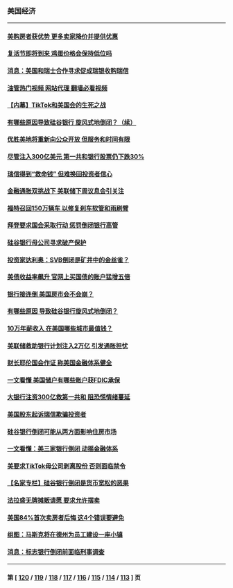 ### 美国经济
---
#### [美购房者获优势 更多卖家降价并提供优惠](../../pages/ncid1078158/n13953340.md?03191245) 
#### [复活节即将到来 鸡蛋价格会保持低位吗](../../pages/ncid1078158/n13953228.md?03191245) 
#### [消息：美国和瑞士合作寻求促成瑞银收购瑞信](../../pages/ncid1078158/n13953262.md?03191245) 
#### [油管热门视频 网站代理 翻墙必看视频](http://138.2.39.72:81/youtube.html?epic-marker?03191245)
#### [【内幕】TikTok和美国会的生死之战](../../pages/ncid1078158/n13953162.md?03191245) 
#### [有哪些原因导致硅谷银行 旋风式地倒闭？（续）](../../pages/ncid1078158/n13952975.md?03191245) 
#### [优胜美地将重新向公众开放 但服务和时间有限](../../pages/ncid1078158/n13952960.md?03191245) 
#### [尽管注入300亿美元 第一共和银行股票仍下跌30%](../../pages/ncid1078158/n13952956.md?03191245) 
#### [瑞信得到“救命钱” 但难换回投资者信心](../../pages/ncid1078158/n13952721.md?03191245) 
#### [金融通胀双挑战下 美联储下周议息会引关注](../../pages/ncid1078158/n13952642.md?03191245) 
#### [福特召回150万辆车 以修复刹车软管和雨刷臂](../../pages/ncid1078158/n13952651.md?03191245) 
#### [拜登要求国会采取行动 惩罚倒闭银行高管](../../pages/ncid1078158/n13952592.md?03191245) 
#### [硅谷银行母公司寻求破产保护](../../pages/ncid1078158/n13952539.md?03191245) 
#### [投资家达利奥：SVB倒闭是矿井中的金丝雀？](../../pages/ncid1078158/n13952322.md?03191245) 
#### [美债收益率飙升 官网上买国债的账户猛增五倍](../../pages/ncid1078158/n13952047.md?03191245) 
#### [银行接连倒 美国房市会不会崩？](../../pages/ncid1078158/n13952064.md?03191245) 
#### [有哪些原因 导致硅谷银行旋风式地倒闭？](../../pages/ncid1078158/n13952136.md?03191245) 
#### [10万年薪收入 在美国哪些城市最值钱？](../../pages/ncid1078158/n13952119.md?03191245) 
#### [美联储救助银行计划注入2万亿 引发通胀担忧](../../pages/ncid1078158/n13951980.md?03191245) 
#### [财长耶伦国会作证 称美国金融体系健全](../../pages/ncid1078158/n13951891.md?03191245) 
#### [一文看懂 美国储户有哪些账户获FDIC承保](../../pages/ncid1078158/n13951850.md?03191245) 
#### [大银行注资300亿救第一共和 阻恐慌情绪蔓延](../../pages/ncid1078158/n13951895.md?03191245) 
#### [美国股东起诉瑞信欺骗投资者](../../pages/ncid1078158/n13951898.md?03191245) 
#### [硅谷银行倒闭可能从两方面影响住房市场](../../pages/ncid1078158/n13951874.md?03191245) 
#### [一文看懂：美三家银行倒闭 动摇金融体系](../../pages/ncid1078158/n13951744.md?03191245) 
#### [美要求TikTok母公司剥离股份 否则面临禁令](../../pages/ncid1078158/n13951610.md?03191245) 
#### [【名家专栏】硅谷银行倒闭是货币宽松的恶果](../../pages/ncid1078158/n13950703.md?03191245) 
#### [法拉盛无牌摊贩请愿 要求允许摆卖](../../pages/ncid1078158/n13951309.md?03191245) 
#### [美国84%首次卖房者后悔 这4个错误要避免](../../pages/ncid1078158/n13951133.md?03191245) 
#### [组图：马斯克将在德州为员工建设一座小镇](../../pages/ncid1078158/n13950869.md?03191245) 
#### [消息：标志银行倒闭前面临刑事调查](../../pages/ncid1078158/n13951016.md?03191245) 

---
#### 第 [ [120](./120.md?03191245) / [119](./119.md?03191245) / [118](./118.md?03191245) / [117](./117.md?03191245) / [116](./116.md?03191245) / [115](./115.md?03191245) / [114](./114.md?03191245) / [113](./113.md?03191245) ] 页
